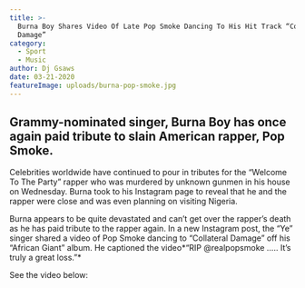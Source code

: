 ```yaml
---
title: >-
  Burna Boy Shares Video Of Late Pop Smoke Dancing To His Hit Track “Collateral
  Damage”
category:
  - Sport
  - Music
author: Dj Gsaws
date: 03-21-2020
featureImage: uploads/burna-pop-smoke.jpg
---
```

## **Grammy-nominated singer, Burna Boy has once again paid tribute to slain American rapper, Pop Smoke.**

Celebrities worldwide have continued to pour in tributes for the “Welcome To The Party” rapper who was murdered by unknown gunmen in his house on Wednesday. Burna took to his Instagram page to reveal that he and the rapper were close and was even planning on visiting Nigeria.

Burna appears to be quite devastated and can’t get over the rapper’s death as he has paid tribute to the rapper again. In a new Instagram post, the “Ye” singer shared a video of Pop Smoke dancing to “Collateral Damage” off his “African Giant” album. He captioned the video*“RIP @realpopsmoke ….. It’s truly a great loss.”*

See the video below:

